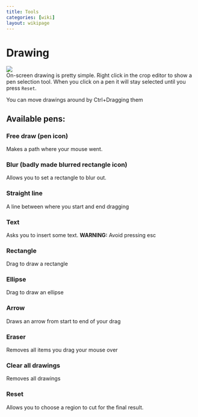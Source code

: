 ```yaml
---
title: Tools
categories: [wiki]
layout: wikipage
---
```

# Drawing
![](http://i.imgur.com/5nWhpqw.png)  
On-screen drawing is pretty simple. Right click in the crop editor to show a pen selection tool. When you click on a pen it will stay selected until you press `Reset`.

You can move drawings around by Ctrl+Dragging them

## Available pens:
### Free draw (pen icon)
Makes a path where your mouse went.
### Blur (badly made blurred rectangle icon)
Allows you to set a rectangle to blur out. 
### Straight line
A line between where you start and end dragging
### Text
Asks you to insert some text.
**WARNING:** Avoid pressing esc
### Rectangle
Drag to draw a rectangle
### Ellipse
Drag to draw an ellipse
### Arrow
Draws an arrow from start to end of your drag
### Eraser[](https://www.youtube.com/watch?v=OjGrcJ4lZCc)
Removes all items you drag your mouse over

### Clear all drawings
Removes all drawings
### Reset
Allows you to choose a region to cut for the final result.
